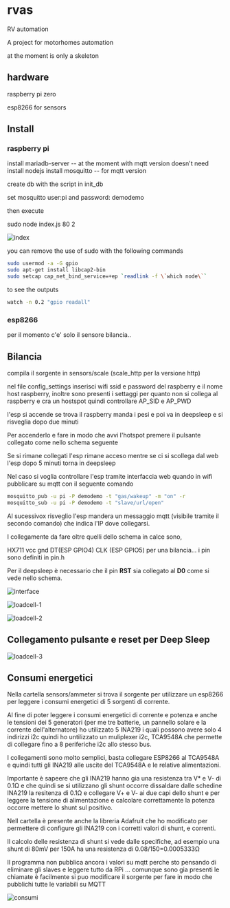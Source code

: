# rvas

RV automation

A project for motorhomes automation

at the moment is only a skeleton


## hardware

raspberry pi zero

esp8266 for sensors

## Install

### raspberry pi 

install mariadb-server -- at the moment with mqtt version doesn't need
install nodejs
install mosquitto -- for mqtt version

create db with the script in init_db

set mosquitto user:pi and password: demodemo

then execute

sudo node index.js 80 2

![index](https://github.com/6leonardo/rvas/blob/master/images/index.gif?raw=true)

you can remove the use of sudo with the following commands

```bash
sudo usermod -a -G gpio
sudo apt-get install libcap2-bin
sudo setcap cap_net_bind_service=+ep `readlink -f \`which node\``
```

to see the outputs 

```bash
watch -n 0.2 "gpio readall"
```


### esp8266

per il momento c'e' solo il sensore bilancia..

## Bilancia

compila il sorgente in sensors/scale (scale_http per la versione http)

nel file config_settings inserisci wifi ssid e password del raspberry e il nome host raspberry, inoltre sono presenti i settaggi per quanto non si collega al raspberry e cra un hostspot quindi controllare AP_SID e AP_PWD

l'esp si accende se trova il raspberry manda i pesi e poi va in deepsleep e si risveglia dopo due minuti

Per accenderlo e fare in modo che avvi l'hotspot premere il pulsante collegato come nello schema seguente

Se si rimane collegati l'esp rimane acceso mentre se ci si scollega dal web l'esp dopo 5 minuti torna in deepsleep

Nel caso si voglia controllare l'esp tramite interfaccia web quando in wifi pubblicare su mqtt con il seguente comando

```bash
mosquitto_pub -u pi -P demodemo -t "gas/wakeup" -m "on" -r
mosquitto_sub -u pi -P demodemo -t "slave/url/open"
```

Al sucessivox risveglio l'esp mandera un messaggio mqtt (visibile tramite il secondo comando) che indica l'IP dove collegarsi.

I collegamente da fare oltre quelli dello schema in calce sono, 

HX711 vcc gnd DT(ESP GPIO4) CLK (ESP GPIO5) per una bilancia... i pin sono definiti in pin.h

Per il deepsleep è necessario che il pin **RST** sia collegato al **D0** come si vede nello schema.


![interface](https://github.com/6leonardo/rvas/blob/master/images/interface.png?raw=true)


![loadcell-1](https://github.com/6leonardo/rvas/blob/master/images/loadCell-1.jpg?raw=true)

![loadcell-2](https://github.com/6leonardo/rvas/blob/master/images/loadCell-2.jpg?raw=true)


## Collegamento pulsante e reset per Deep Sleep

![loadcell-3](https://github.com/6leonardo/rvas/blob/master/images/pulsante.png?raw=true)


## Consumi energetici

Nella cartella sensors/ammeter si trova il sorgente per utilizzare un esp8266 per leggere i consumi energetici di 5 sorgenti di corrente.

Al fine di poter leggere i consumi energetici di corrente e potenza e anche le tensioni dei 5 generatori (per me tre batterie, un pannello solare e la corrente dell'alternatore) ho utilizzato 5 INA219 i quali possono avere solo 4 indirizzi i2c quindi ho untilizzato un muliplexer i2c, TCA9548A che permette di collegare fino a 8 periferiche i2c allo stesso bus.

I collegamenti sono molto semplici, basta collegare ESP8266 al TCA9548A e quindi tutti gli INA219 alle uscite del TCA9548A e le relative alimentazioni.

Importante è sapeere che gli INA219 hanno gia una resistenza tra V* e V- di 0.1Ω e che quindi se si utilizzano gli shunt occorre dissaldare dalle schedine INA219 la resitenza di 0.1Ω e collegare V+ e V- ai due capi dello shunt e per leggere la tensione di alimentazione e calcolare correttamente la potenza occorre mettere lo shunt sul positivo.

Nell cartella è presente anche la libreria Adafruit che ho modificato per permettere di configure gli INA219 con i corretti valori di shunt, e correnti.

Il calcolo delle resistenza di shunt si vede dalle specifiche, ad esempio una shunt di 80mV per 150A ha una resistenza di 0.08/150=0.0005333Ω

Il programma non pubblica ancora i valori su mqtt perche sto pensando di eliminare gli slaves e leggere tutto da RPi ... comunque sono gia presenti le chiamate è facilmente si puo modificare il sorgente per fare in modo che pubblichi tutte le variabili su MQTT

![consumi](https://github.com/6leonardo/rvas/blob/master/images/consumi.gif?raw=true)

